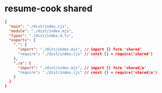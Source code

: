<!--
 * @Author: hy
 * @Date: 2022-05-15 16:34:13
 * @LastEditors: hy
 * @Description:
 * @LastEditTime: 2022-05-15 16:46:39
 * @FilePath: /resume-cook/packages/shared/README.md
 * Copyright 2022 hy, All Rights Reserved.
 * 仅供学习使用~
-->

# resume-cook shared

```json
{
  "main": "./dist/index.cjs",
  "module": "./dist/index.mjs",
  "types": "./dist/index.d.ts",
  "exports": {
    ".": {
      "import": "./dist/index.mjs", // import {} form 'shared'
      "require": "./dist/index.cjs" // const {} = require('shared')
    },
    "./a": {
      "import": "./dist/index.mjs", // import {} form 'shared/a'
      "require": "./dist/index.cjs" // const {} = require('shared/a')
    }
  }
}
```
